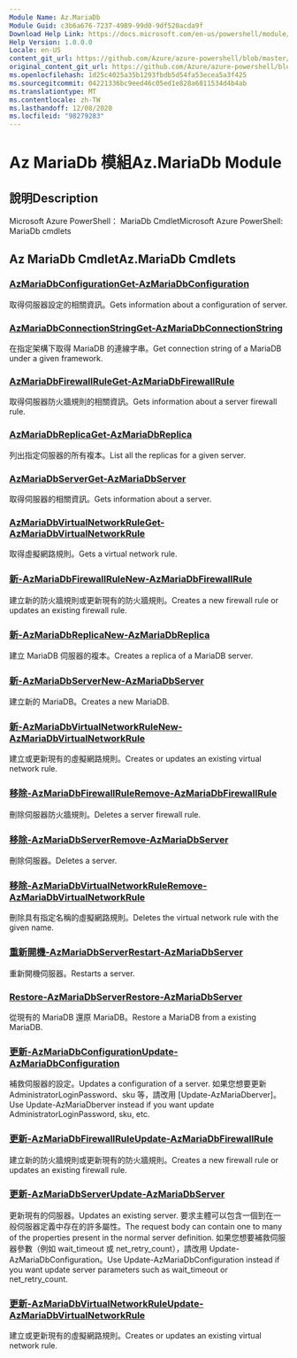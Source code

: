 ```yaml
---
Module Name: Az.MariaDb
Module Guid: c3b6a676-7237-4989-99d0-9df520acda9f
Download Help Link: https://docs.microsoft.com/en-us/powershell/module/az.mariadb
Help Version: 1.0.0.0
Locale: en-US
content_git_url: https://github.com/Azure/azure-powershell/blob/master/src/MariaDb/help/Az.MariaDb.md
original_content_git_url: https://github.com/Azure/azure-powershell/blob/master/src/MariaDb/help/Az.MariaDb.md
ms.openlocfilehash: 1d25c4025a35b1293fbdb5d54fa53ecea5a3f425
ms.sourcegitcommit: 04221336bc9eed46c05ed1e828a6811534d4b4ab
ms.translationtype: MT
ms.contentlocale: zh-TW
ms.lasthandoff: 12/08/2020
ms.locfileid: "98279283"
---
```

# <span data-ttu-id="6aa1d-101">Az MariaDb 模組</span><span class="sxs-lookup"><span data-stu-id="6aa1d-101">Az.MariaDb Module</span></span>
## <span data-ttu-id="6aa1d-102">說明</span><span class="sxs-lookup"><span data-stu-id="6aa1d-102">Description</span></span>
<span data-ttu-id="6aa1d-103">Microsoft Azure PowerShell： MariaDb Cmdlet</span><span class="sxs-lookup"><span data-stu-id="6aa1d-103">Microsoft Azure PowerShell: MariaDb cmdlets</span></span>

## <span data-ttu-id="6aa1d-104">Az MariaDb Cmdlet</span><span class="sxs-lookup"><span data-stu-id="6aa1d-104">Az.MariaDb Cmdlets</span></span>
### [<span data-ttu-id="6aa1d-105">AzMariaDbConfiguration</span><span class="sxs-lookup"><span data-stu-id="6aa1d-105">Get-AzMariaDbConfiguration</span></span>](Get-AzMariaDbConfiguration.md)
<span data-ttu-id="6aa1d-106">取得伺服器設定的相關資訊。</span><span class="sxs-lookup"><span data-stu-id="6aa1d-106">Gets information about a configuration of server.</span></span>

### [<span data-ttu-id="6aa1d-107">AzMariaDbConnectionString</span><span class="sxs-lookup"><span data-stu-id="6aa1d-107">Get-AzMariaDbConnectionString</span></span>](Get-AzMariaDbConnectionString.md)
<span data-ttu-id="6aa1d-108">在指定架構下取得 MariaDB 的連線字串。</span><span class="sxs-lookup"><span data-stu-id="6aa1d-108">Get connection string of a MariaDB under a given framework.</span></span>

### [<span data-ttu-id="6aa1d-109">AzMariaDbFirewallRule</span><span class="sxs-lookup"><span data-stu-id="6aa1d-109">Get-AzMariaDbFirewallRule</span></span>](Get-AzMariaDbFirewallRule.md)
<span data-ttu-id="6aa1d-110">取得伺服器防火牆規則的相關資訊。</span><span class="sxs-lookup"><span data-stu-id="6aa1d-110">Gets information about a server firewall rule.</span></span>

### [<span data-ttu-id="6aa1d-111">AzMariaDbReplica</span><span class="sxs-lookup"><span data-stu-id="6aa1d-111">Get-AzMariaDbReplica</span></span>](Get-AzMariaDbReplica.md)
<span data-ttu-id="6aa1d-112">列出指定伺服器的所有複本。</span><span class="sxs-lookup"><span data-stu-id="6aa1d-112">List all the replicas for a given server.</span></span>

### [<span data-ttu-id="6aa1d-113">AzMariaDbServer</span><span class="sxs-lookup"><span data-stu-id="6aa1d-113">Get-AzMariaDbServer</span></span>](Get-AzMariaDbServer.md)
<span data-ttu-id="6aa1d-114">取得伺服器的相關資訊。</span><span class="sxs-lookup"><span data-stu-id="6aa1d-114">Gets information about a server.</span></span>

### [<span data-ttu-id="6aa1d-115">AzMariaDbVirtualNetworkRule</span><span class="sxs-lookup"><span data-stu-id="6aa1d-115">Get-AzMariaDbVirtualNetworkRule</span></span>](Get-AzMariaDbVirtualNetworkRule.md)
<span data-ttu-id="6aa1d-116">取得虛擬網路規則。</span><span class="sxs-lookup"><span data-stu-id="6aa1d-116">Gets a virtual network rule.</span></span>

### [<span data-ttu-id="6aa1d-117">新-AzMariaDbFirewallRule</span><span class="sxs-lookup"><span data-stu-id="6aa1d-117">New-AzMariaDbFirewallRule</span></span>](New-AzMariaDbFirewallRule.md)
<span data-ttu-id="6aa1d-118">建立新的防火牆規則或更新現有的防火牆規則。</span><span class="sxs-lookup"><span data-stu-id="6aa1d-118">Creates a new firewall rule or updates an existing firewall rule.</span></span>

### [<span data-ttu-id="6aa1d-119">新-AzMariaDbReplica</span><span class="sxs-lookup"><span data-stu-id="6aa1d-119">New-AzMariaDbReplica</span></span>](New-AzMariaDbReplica.md)
<span data-ttu-id="6aa1d-120">建立 MariaDB 伺服器的複本。</span><span class="sxs-lookup"><span data-stu-id="6aa1d-120">Creates a replica of a MariaDB server.</span></span>

### [<span data-ttu-id="6aa1d-121">新-AzMariaDbServer</span><span class="sxs-lookup"><span data-stu-id="6aa1d-121">New-AzMariaDbServer</span></span>](New-AzMariaDbServer.md)
<span data-ttu-id="6aa1d-122">建立新的 MariaDB。</span><span class="sxs-lookup"><span data-stu-id="6aa1d-122">Creates a new MariaDB.</span></span>

### [<span data-ttu-id="6aa1d-123">新-AzMariaDbVirtualNetworkRule</span><span class="sxs-lookup"><span data-stu-id="6aa1d-123">New-AzMariaDbVirtualNetworkRule</span></span>](New-AzMariaDbVirtualNetworkRule.md)
<span data-ttu-id="6aa1d-124">建立或更新現有的虛擬網路規則。</span><span class="sxs-lookup"><span data-stu-id="6aa1d-124">Creates or updates an existing virtual network rule.</span></span>

### [<span data-ttu-id="6aa1d-125">移除-AzMariaDbFirewallRule</span><span class="sxs-lookup"><span data-stu-id="6aa1d-125">Remove-AzMariaDbFirewallRule</span></span>](Remove-AzMariaDbFirewallRule.md)
<span data-ttu-id="6aa1d-126">刪除伺服器防火牆規則。</span><span class="sxs-lookup"><span data-stu-id="6aa1d-126">Deletes a server firewall rule.</span></span>

### [<span data-ttu-id="6aa1d-127">移除-AzMariaDbServer</span><span class="sxs-lookup"><span data-stu-id="6aa1d-127">Remove-AzMariaDbServer</span></span>](Remove-AzMariaDbServer.md)
<span data-ttu-id="6aa1d-128">刪除伺服器。</span><span class="sxs-lookup"><span data-stu-id="6aa1d-128">Deletes a server.</span></span>

### [<span data-ttu-id="6aa1d-129">移除-AzMariaDbVirtualNetworkRule</span><span class="sxs-lookup"><span data-stu-id="6aa1d-129">Remove-AzMariaDbVirtualNetworkRule</span></span>](Remove-AzMariaDbVirtualNetworkRule.md)
<span data-ttu-id="6aa1d-130">刪除具有指定名稱的虛擬網路規則。</span><span class="sxs-lookup"><span data-stu-id="6aa1d-130">Deletes the virtual network rule with the given name.</span></span>

### [<span data-ttu-id="6aa1d-131">重新開機-AzMariaDbServer</span><span class="sxs-lookup"><span data-stu-id="6aa1d-131">Restart-AzMariaDbServer</span></span>](Restart-AzMariaDbServer.md)
<span data-ttu-id="6aa1d-132">重新開機伺服器。</span><span class="sxs-lookup"><span data-stu-id="6aa1d-132">Restarts a server.</span></span>

### [<span data-ttu-id="6aa1d-133">Restore-AzMariaDbServer</span><span class="sxs-lookup"><span data-stu-id="6aa1d-133">Restore-AzMariaDbServer</span></span>](Restore-AzMariaDbServer.md)
<span data-ttu-id="6aa1d-134">從現有的 MariaDB 還原 MariaDB。</span><span class="sxs-lookup"><span data-stu-id="6aa1d-134">Restore a MariaDB from a existing MariaDB.</span></span>

### [<span data-ttu-id="6aa1d-135">更新-AzMariaDbConfiguration</span><span class="sxs-lookup"><span data-stu-id="6aa1d-135">Update-AzMariaDbConfiguration</span></span>](Update-AzMariaDbConfiguration.md)
<span data-ttu-id="6aa1d-136">補救伺服器的設定。</span><span class="sxs-lookup"><span data-stu-id="6aa1d-136">Updates a configuration of a server.</span></span>
<span data-ttu-id="6aa1d-137">如果您想要更新 AdministratorLoginPassword、sku 等，請改用 [Update-AzMariaDberver]。</span><span class="sxs-lookup"><span data-stu-id="6aa1d-137">Use Update-AzMariaDberver instead if you want update AdministratorLoginPassword, sku, etc.</span></span>

### [<span data-ttu-id="6aa1d-138">更新-AzMariaDbFirewallRule</span><span class="sxs-lookup"><span data-stu-id="6aa1d-138">Update-AzMariaDbFirewallRule</span></span>](Update-AzMariaDbFirewallRule.md)
<span data-ttu-id="6aa1d-139">建立新的防火牆規則或更新現有的防火牆規則。</span><span class="sxs-lookup"><span data-stu-id="6aa1d-139">Creates a new firewall rule or updates an existing firewall rule.</span></span>

### [<span data-ttu-id="6aa1d-140">更新-AzMariaDbServer</span><span class="sxs-lookup"><span data-stu-id="6aa1d-140">Update-AzMariaDbServer</span></span>](Update-AzMariaDbServer.md)
<span data-ttu-id="6aa1d-141">更新現有的伺服器。</span><span class="sxs-lookup"><span data-stu-id="6aa1d-141">Updates an existing server.</span></span>
<span data-ttu-id="6aa1d-142">要求主體可以包含一個到在一般伺服器定義中存在的許多屬性。</span><span class="sxs-lookup"><span data-stu-id="6aa1d-142">The request body can contain one to many of the properties present in the normal server definition.</span></span>
<span data-ttu-id="6aa1d-143">如果您想要補救伺服器參數（例如 wait_timeout 或 net_retry_count），請改用 Update-AzMariaDbConfiguration。</span><span class="sxs-lookup"><span data-stu-id="6aa1d-143">Use Update-AzMariaDbConfiguration instead if you want update server parameters such as wait_timeout or net_retry_count.</span></span>

### [<span data-ttu-id="6aa1d-144">更新-AzMariaDbVirtualNetworkRule</span><span class="sxs-lookup"><span data-stu-id="6aa1d-144">Update-AzMariaDbVirtualNetworkRule</span></span>](Update-AzMariaDbVirtualNetworkRule.md)
<span data-ttu-id="6aa1d-145">建立或更新現有的虛擬網路規則。</span><span class="sxs-lookup"><span data-stu-id="6aa1d-145">Creates or updates an existing virtual network rule.</span></span>

